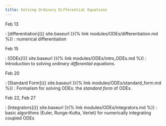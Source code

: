 ```yaml
---
title: Solving Ordinary Differential Equations
---
```


Feb 13

: [differentiation]({{ site.baseurl }}{% link modules/ODEs/differentiation.md %})
  : numerical differentiation

Feb 15

: [ODEs]({{ site.baseurl }}{% link modules/ODEs/intro_ODEs.md %})
  : Introduction to solving *ordinary differential equations*.
	  
Feb 20

: [Standard Form]({{ site.baseurl }}{% link modules/ODEs/standard_form.md %})
  : Formalism for solving ODEs: the *standard form* of ODEs.


Feb 22, Feb 27

: [Integrators]({{ site.baseurl }}{% link modules/ODEs/integrators.md %})
  : basic algorithms (Euler, Runge-Kutta, Verlet) for numerically integrating coupled ODEs
